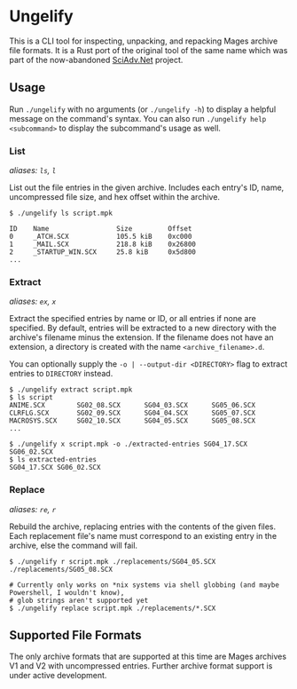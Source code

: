 # Ungelify

This is a CLI tool for inspecting, unpacking, and repacking Mages archive file formats. It is a Rust port of the
original tool of the same name which was part of the now-abandoned
[SciAdv.Net](https://github.com/CommitteeOfZero/SciAdv.Net) project.

## Usage

Run `./ungelify` with no arguments (or `./ungelify -h`) to display a helpful message on the command's syntax. You can
also run `./ungelify help <subcommand>` to display the subcommand's usage as well.

### List

*aliases: `ls`, `l`*

List out the file entries in the given archive. Includes each entry's ID, name, uncompressed file size, and hex offset
within the archive.

```
$ ./ungelify ls script.mpk

ID    Name                 Size         Offset
0     _ATCH.SCX            105.5 kiB    0xc000
1     _MAIL.SCX            218.8 kiB    0x26800
2     _STARTUP_WIN.SCX     25.8 kiB     0x5d800
...
```

### Extract

*aliases: `ex`, `x`*

Extract the specified entries by name or ID, or all entries if none are specified. By default, entries will be
extracted to a new directory with the archive's filename minus the extension. If the filename does not have an
extension, a directory is created with the name `<archive_filename>.d`.

You can optionally supply the `-o | --output-dir <DIRECTORY>` flag to extract entries to `DIRECTORY` instead.

```
$ ./ungelify extract script.mpk
$ ls script
ANIME.SCX        SG02_08.SCX      SG04_03.SCX      SG05_06.SCX
CLRFLG.SCX       SG02_09.SCX      SG04_04.SCX      SG05_07.SCX
MACROSYS.SCX     SG02_10.SCX      SG04_05.SCX      SG05_08.SCX
...

$ ./ungelify x script.mpk -o ./extracted-entries SG04_17.SCX SG06_02.SCX
$ ls extracted-entries
SG04_17.SCX SG06_02.SCX
```

### Replace

*aliases: `re`, `r`*

Rebuild the archive, replacing entries with the contents of the given files. Each replacement file's name must
correspond to an existing entry in the archive, else the command will fail.

```
$ ./ungelify r script.mpk ./replacements/SG04_05.SCX ./replacements/SG05_08.SCX

# Currently only works on *nix systems via shell globbing (and maybe Powershell, I wouldn't know),
# glob strings aren't supported yet
$ ./ungelify replace script.mpk ./replacements/*.SCX
```

## Supported File Formats

The only archive formats that are supported at this time are Mages archives V1 and V2 with uncompressed entries. Further
archive format support is under active development.
